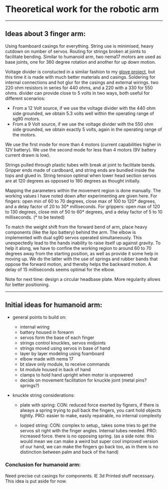 # Theoretical work for the robotic arm
***

## Ideas about 3 finger arm:
Using foamboard casings for everything. String use is minimised, heavy cutdown on number of servos.
Routing for strings broken at joints to facilitate bending. Similar to humanoid arm, two nema17 motors are used as base joints, one for 360 degree rotation and another for up down motion.

Voltage divider is constucted in a similar fashion to my [glove project](https://github.com/Roboramv2/Command-gloves), but this time it is made with much better materials and casings. Soldering for internal connections and hot glur for the casings and external wirings. two 220 ohm resistors in series for 440 ohms, and a 220 with a 330 for 550 ohms. divider can provide close to 5 volts in two ways, both useful for different scenarios:
* From a 12 Volt source, if we use the voltage divider with the 440 ohm side grounded, we obtain 5.3 volts well within the operating range of sg90 motors.
* From a 9 Volt source, if we use the voltage divider with the 550 ohm side grounded, we obtain exactly 5 volts, again in the operating range of the motors.

We use the first mode for more than 4 motors (current capabilities higher in 12V battery). We use the second mode for less than 4 motors (9V battery current drawn is low).

Strings pulled through plastic tubes with break at joint to facilitate bends. Gripper ends made of cardboard, and string ends are bundled inside the tops and glued in. String tension optimal when lower head section servos are at 120 degrees as opposed to 180 degrees as thought initially.

Mapping the parameters within the movement region is done manually. The working values I have noted down after experimenting are given here. For fingers: open min of 60 to 70 degrees, close max of 100 to 120* degrees, and a delay factor of 20 to 30* milliseconds. For grippers: open max of 120 to 130 degrees, close min of 50 to 60* degrees, and a delay factor of 5 to 10 milliseconds. (* to be tested)

To match the weight shift from the forward bend of arm, place heavy components (like the lipo battery) behind the arm. The elbow is implemented with dual sg90 servos operated simultaneously. This unexpectedly lead to the hands inability to raise itself up against gravity. To help it along, we have to confine the working region to around 60 to 70 degrees away from the starting position, as well as provide it some help in moving up. We do the latter with the use of springs and rubber bands that oppose the forward motion, and thereby helps the backward motion. A delay of 15 milliseconds seems optimal for the elbow.

Note for next time: design a circular headbase plate. More regularity allows for better positioning.

***
## Initial ideas for humanoid arm:
* general points to build on:
    * internal wiring
    * battery housed in forearm
    * servos form the base of each finger
    * strings control knuckles, servos midjoints
    * strings moved using servos in base of hand
    * layer by layer modeling using foamboard
    * elbow made with nema 17
    * bt slave only module, to receive commands
    * bt module housed in back of hand
    * clamps to hold hand upright when motor is unpowered
    * decide on movement facilitation for knuckle joint (metal pins? springs?)

* knuckle string considerations:
  * plate with spring:
    CON: reduced force exerted by figners, if there is always a spring trying to pull back the fingers, you cant hold objects tightly.
    PRO: easier to make, easily repairable, no internal complexity

  * looped string:
    CON: complex to setup,, takes some tries to get the servos sit right with the finger angles. Internal tubes needed.
    PRO: increased force. there is no opposing spring. (as a side note: this would mean we can make a weird but super cool improved version of our hand, we can make the fingers go back too, as in there is no distinction between palm and back of the hand)

### Conclusion for humanoid arm:
Need precise cut casings for components. IE 3d Printed stuff necessary. This idea is put aside for now.
